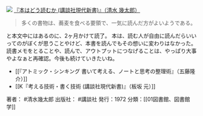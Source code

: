 [![](https://images-fe.ssl-images-amazon.com/images/I/41rMJltmMsL._SL160_.jpg)](http://www.amazon.co.jp/exec/obidos/ASIN/4061156977/choiyaki81-22/ref=nosim)
[『本はどう読むか (講談社現代新書)』（清水 幾太郎）](http://www.amazon.co.jp/exec/obidos/ASIN/4061156977/choiyaki81-22/ref=nosim)

> 多くの書物は、蕎麦を食べる要領で、一気に読んだ方がよいようである。

と本文中にはあるのに、2ヶ月かけて読了。
本は、読む人が自由に読んだらいいってのがぼくが思うことやけど、本書を読んでもその想いに変わりはなかった。
読書メモをとることや、読んで、アウトプットにつなげることは、やっぱり大事やよなぁと再確認。今後も続けていきたいね。

- [[『アトミック・シンキング 書いて考える、ノートと思考の整理術』（五藤隆介）]]
- [[K『考える技術・書く技術 (講談社現代新書)』（板坂 元）]]

著者： #清水幾太郎 
出版社： #講談社
発行：1972
分類：[[01図書館、図書館学]]